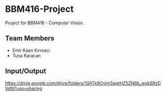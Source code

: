 # BBM416-Project
Project for BBM416 - Computer Vision.
## Team Members
* Emir Kaan Kırmacı
* Tuna Karacan
## Input/Output
https://drive.google.com/drive/folders/1GhTk9OvIm5qqtHZ5ZN6b_wxkSRzDVd5I?usp=sharing

